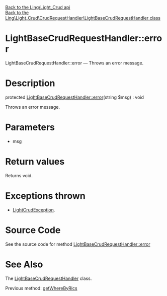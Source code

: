 [Back to the Ling/Light_Crud api](https://github.com/lingtalfi/Light_Crud/blob/master/doc/api/Ling/Light_Crud.md)<br>
[Back to the Ling\Light_Crud\CrudRequestHandler\LightBaseCrudRequestHandler class](https://github.com/lingtalfi/Light_Crud/blob/master/doc/api/Ling/Light_Crud/CrudRequestHandler/LightBaseCrudRequestHandler.md)


LightBaseCrudRequestHandler::error
================



LightBaseCrudRequestHandler::error — Throws an error message.




Description
================


protected [LightBaseCrudRequestHandler::error](https://github.com/lingtalfi/Light_Crud/blob/master/doc/api/Ling/Light_Crud/CrudRequestHandler/LightBaseCrudRequestHandler/error.md)(string $msg) : void




Throws an error message.




Parameters
================


- msg

    


Return values
================

Returns void.


Exceptions thrown
================

- [LightCrudException](https://github.com/lingtalfi/Light_Crud/blob/master/doc/api/Ling/Light_Crud/Exception/LightCrudException.md).&nbsp;







Source Code
===========
See the source code for method [LightBaseCrudRequestHandler::error](https://github.com/lingtalfi/Light_Crud/blob/master/CrudRequestHandler/LightBaseCrudRequestHandler.php#L429-L432)


See Also
================

The [LightBaseCrudRequestHandler](https://github.com/lingtalfi/Light_Crud/blob/master/doc/api/Ling/Light_Crud/CrudRequestHandler/LightBaseCrudRequestHandler.md) class.

Previous method: [getWhereByRics](https://github.com/lingtalfi/Light_Crud/blob/master/doc/api/Ling/Light_Crud/CrudRequestHandler/LightBaseCrudRequestHandler/getWhereByRics.md)<br>

